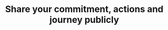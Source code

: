 ---
layout: best-practice
title: "Share your commitment, actions and journey publicly"
order: 230
icon: /assets/climate-icons/Icon-Communaute.svg
number: "16"

section: Use your influence
chapter-tag: use-your-influence

previous-page: organize-talks
next-page: influence-your-value-chain


matter: |
  Publicly sharing your organization's commitment to environmental sustainability fosters transparency, builds stakeholder trust, and amplifies impact by inspiring others. It demonstrates corporate responsibility, responding to increasing consumer and investor demand for companies prioritizing the planet and profit. As a product leader, you should publicly promote actions your organization takes from this document.

do: |
  - Collaborate with your marketing department and highlight the benefits of being open about your commitment to sustainability (in the product, in social media, to your investors and your community at large)
  
  - Work with your supply chain to align your goals for environmental sustainability and provide [supplier standards of practice](https://sustainablewebdesign.org/guidelines/5-16-create-a-supplier-standards-of-practice/)
  
  - Clearly outline the organization's environmental goals and values with near term goals (ideally yearly goals)
  
  - Work with relevant stakeholders to try to align with the Paris Agreement: 50% emissions reduction by 2030, (on [all three scopes](https://ghgprotocol.org/blog/you-too-can-master-value-chain-emissions)) then net-zero by 2050; Focus on cutting emissions by 90% first, then [remove or offset the remaining 10%](https://www.shopify.com/climate/buy-carbon-removal)
  
  - Don’t overstate your commitment or claim that you already are carbon-neutral or [net-zero](https://sciencebasedtargets.org/net-zero) (even if it is your objective, to reduce the risk of greenwashing)
  
  - Try to be transparent and open about unknowns, blockers, and challenges
  
  - Publish periodic progress reports on environmental initiatives (not only ESG reports)
  
  - Use blogs, podcasts, meetups or webinars to discuss sustainability efforts
  
  - Create spaces for open dialogue with stakeholders about environmental challenges and solutions
  
  - Highlight quantifiable changes and milestones achieved
  
  - Obtain sustainable digital or IT labels such as the [Sustainable IT label](https://label-nr.fr/en/how-does-it-work/)
  
  - Share insights with your users to help them monitor their impact
  
  - Share your offset and removal strategy; offsetting carbon emissions can be a controversial topic.

success: |
  - 💰🌍Engaging partners and suppliers committed to sustainability
  
  - 💰Employee retention reflecting a positive and sustainable work environment

consider: |
  Transparency is a double-edged sword; it builds trust and mandates authenticity. Every claim must be backed by tangible action to avoid accusations of "[greenwashing](https://www.investopedia.com/terms/g/greenwashing.asp)." Engaging in two-way conversations, actively seeking feedback, and being receptive to critiques can further enhance credibility. Collaborating with recognized environmental organizations or obtaining third-party verifications can bolster claims. A genuine commitment to the cause, consistent communication, and action are the foundations of a successful public sustainability narrative.
  
  Share your offset and removal strategy. Offsetting carbon emissions can be a controversial topic. Therefore, having credible corporate climate strategies that follow a clear mitigation hierarchy with long-term science-based targets helps to build trust.
---